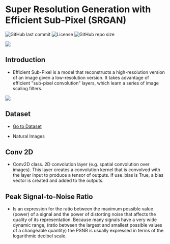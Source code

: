 # Super Resolution Generation with Efficient Sub-Pixel (SRGAN)
![GitHub last commit](https://img.shields.io/github/last-commit/Ramseths/super-resolution-srgan)
![License](https://img.shields.io/github/license/Ramseths/super-resolution-srgan)
![GitHub repo size](https://img.shields.io/github/repo-size/Ramseths/super-resolution-srgan)

![](https://miro.medium.com/max/592/1*Hvz6470N58s0u93pjsp-yQ.png)

## Introduction

* Efficient Sub-Pixel is a model that reconstructs a high-resolution version of an image given a low-resolution version. It takes advantage of efficient "sub-pixel convolution" layers, which learn a series of image scaling filters.

![](https://miro.medium.com/max/1400/1*HzJlV2c6XOzRyTojleJdGQ.jpeg)

## Dataset

* [Go to Dataset](https://www2.eecs.berkeley.edu/Research/Projects/CS/vision/grouping/BSR/)

* Natural Images

## Conv 2D

* Conv2D class. 2D convolution layer (e.g. spatial convolution over images). This layer creates a convolution kernel that is convolved with the layer input to produce a tensor of outputs. If use_bias is True, a bias vector is created and added to the outputs.

## Peak Signal-to-Noise Ratio
* Is an expression for the ratio between the maximum possible value (power) of a signal and the power of distorting noise that affects the quality of its representation.  Because many signals have a very wide dynamic range, (ratio between the largest and smallest possible values of a changeable quantity) the PSNR is usually expressed in terms of the logarithmic decibel scale.
